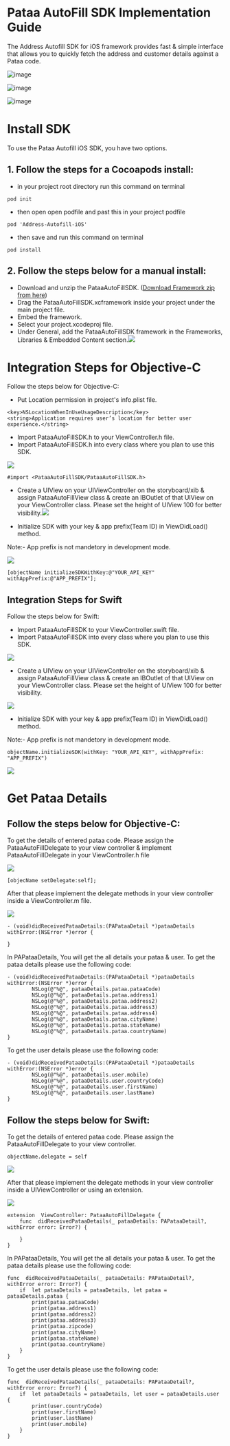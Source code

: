 
# Pataa AutoFill SDK Implementation Guide

The Address Autofill SDK for iOS framework provides fast & simple interface that allows you to quickly fetch the address and customer details against a Pataa code.

![image](https://user-images.githubusercontent.com/103625941/163770534-6cec5e08-00c1-48f5-9ab8-4db4027aa820.png)

![image](https://user-images.githubusercontent.com/103625941/164167880-9334e305-62e1-47b1-86c2-1e336a40e481.png)

![image](https://user-images.githubusercontent.com/103625941/164168176-cdf9148e-98e3-4dd4-8bb7-e19b1400ef8e.png)

# Install SDK

To use the Pataa Autofill iOS SDK, you have two options.

## 1. Follow the steps for a Cocoapods install:
  
- in your project root directory run this command on terminal

```
pod init
```

- then open open podfile and past this in your project podfile

```
pod 'Address-Autofill-iOS'
```

- then save and run this command on terminal

```
pod install
```

## 2. Follow the steps below for a manual install:

- Download and unzip the PataaAutoFillSDK. ([Download Framework zip from here](https://github.com/pataa-com/Address-Autofill-iOS/releases))
- Drag the PataaAutoFillSDK.xcframework inside your project under the main project file.
- Embed the framework.
- Select your project.xcodeproj file.
- Under General, add the PataaAutoFillSDK framework in the Frameworks, Libraries & Embedded Content section.![](https://lh3.googleusercontent.com/b4bgV5GDyZckh_IYdMaixrhj8PijUh1QOP64rOOUUokRlWs9NH23DAENHvVF9UzpTecDHlJw3HuY3H2WtdPsA6dHOt-tSLfLDjKDLP7NyKepNqHpRUUKavQT0hnLCUjvbTJ66d4MgUkkswQ8yg)
 

# Integration Steps for Objective-C

Follow the steps below for Objective-C:

- Put Location permission in project's info.plist file.

```
<key>NSLocationWhenInUseUsageDescription</key>
<string>Application requires user’s location for better user experience.</string>
 ```
 
- Import PataaAutoFillSDK.h to your ViewController.h file.
- Import PataaAutoFillSDK.h into every class where you plan to use this SDK.

![](https://lh3.googleusercontent.com/jR2PpdvTKRfQPoDR9ZgXS-8sjSzNboc6MMntpXVrJvwAJyhMx1EV38f5ZTKNwB2MFDAF5CSZdSb0vsdTUgPwd2J0L9HQLNEsKFb0bdf4M9NhhT-_RIR5k5Y-uyqxgs0W8WvGksRnujHYGG5xxg)
    
```
#import <PataaAutoFillSDK/PataaAutoFillSDK.h>
```

- Create a UIView on your UIViewController on the storyboard/xib & assign PataaAutoFillView class & create an IBOutlet of that UIView on your ViewController class. Please set the height of UIView 100 for better visibility.![](https://lh3.googleusercontent.com/i1ls4JQ8ZxNi-rmM5IKjfaU9eEMTgz_AjTSLZKPqNnXnPTMfDbJiaFKXWT_SAW2o1wuUXgQx_OtO8cq1HJ7HbGToA3r7vBkwoDDIdisnfw856zJyZOesa_RLMK4R4LiYxudZtWDx_hxQ5BcFZg)
    
- Initialize SDK with your key & app prefix(Team ID) in ViewDidLoad() method. 

Note:- App prefix is not mandetory in development mode.


![](https://lh5.googleusercontent.com/SLjG_oXGiDegxXTEZpAm7IvnHoZmARJy4pjk0FEp37VNkVTtQ9vD-NU-SxJYCYoNpkYn1d1QILDSgMvuyOZaEn_0j3eLsZlZTn8RPjhVSYNc7T66tudhvmpILv5orkST5qrKJOKm5rxQHkyBhA)

  
```
[objectName initializeSDKWithKey:@"YOUR_API_KEY" withAppPrefix:@"APP_PREFIX"];
```
  

## Integration Steps for Swift

Follow the steps below for Swift:

- Import PataaAutoFillSDK to your ViewController.swift file.
- Import PataaAutoFillSDK into every class where you plan to use this SDK.

![](https://lh3.googleusercontent.com/QN3PcUi9uXe_A1cFiPcQt1RRE5Z0oOxi0Dv4lHE9_26u7Ld6Kiz1pAaf8ctd8KiXCy6ribz8ardZXz4eq1w5yxgHkcnmyy_Pm8ITSgc0ad4H4vgTfCjlIYcE9RL_v0NjD5uTz9Pzkw2reYWXFQ)

- Create a UIView on your UIViewController on the storyboard/xib & assign PataaAutoFillView class & create an IBOutlet of that UIView on your ViewController class. Please set the height of UIView 100 for better visibility.

![](https://lh5.googleusercontent.com/OMN0oUQvoz2a0MW1H3xfAoaY44aMb1oJc2H_gTCHA7MD00b1_I5GB4kVT05nB5pFD1Vp-5PisV9tFcQPCFZE8fViBn9xdrfrNSL0gmrSxGb-GNlfW-kO_UfU7EDC2ts-wR4Qv2MFS5QNorDsVg)
    
- Initialize SDK with your key & app prefix(Team ID) in ViewDidLoad() method.

Note:- App prefix is not mandetory in development mode.
    
```
objectName.initializeSDK(withKey: "YOUR_API_KEY", withAppPrefix: "APP_PREFIX")
```

![](https://lh6.googleusercontent.com/SR89RILpVV2NLH5H0iRWaCbsVu4APV0eFyWj7UWKP7_aCkE7M2Pg_Cuqr9JK_I1rEZdZsgmzKqyTgq1hKbbe75QI7lV1kcBHKZIJkHtGOlM0RuBXqaDSOMvnwW8VdcDJKMR8iSC-1b_sKj6NmA)

# Get Pataa Details

## Follow the steps below for Objective-C:

To get the details of entered pataa code. Please assign the PataaAutoFillDelegate to your view controller & implement PataaAutoFillDelegate in your ViewController.h file

  
![](https://lh4.googleusercontent.com/0WmTGRq0fbW3_B16ac9UwdsorFQRJzKIcFUrb1ziQcKo_zBnx93hImIq_0gIDgXJS9qf1dvtRyL_9EAWD1ngJXt51xS4-LqhvgEBAAv4Jg6dssWtyZ1XmaJxos8LD6WAEjCsCzjpZ7s7VtCKoA)

```
[objecName setDelegate:self];
```

After that please implement the delegate methods in your view controller inside a ViewController.m file.

![](https://lh3.googleusercontent.com/Z-NOsHAs59XZvn-5jbXnUKuqb2OUiUMZvKXJWKqEdi3Str6-rC1GoPYtu1sUcga-G8VrhrWIEK2GZKmPp1zbvMmvFV7tlRxaP3EX3HRJYEVoUc6m8COYh5HrPKAW6QUgyIWR6i5PGKfcLLcg8g)

```
- (void)didReceivedPataaDetails:(PAPataaDetail *)pataaDetails withError:(NSError *)error {

}
```

In PAPataaDetails, You will get the all details your pataa & user. To get the pataa details please use the following code:

```
- (void)didReceivedPataaDetails:(PAPataaDetail *)pataaDetails withError:(NSError *)error {
        NSLog(@"%@", pataaDetails.pataa.pataaCode)
        NSLog(@"%@", pataaDetails.pataa.address1)
        NSLog(@"%@", pataaDetails.pataa.address2)
        NSLog(@"%@", pataaDetails.pataa.address3)
        NSLog(@"%@", pataaDetails.pataa.address4)
        NSLog(@"%@", pataaDetails.pataa.cityName)
        NSLog(@"%@", pataaDetails.pataa.stateName)
        NSLog(@"%@", pataaDetails.pataa.countryName)
}
```

To get the user details please use the following code:

```
- (void)didReceivedPataaDetails:(PAPataaDetail *)pataaDetails withError:(NSError *)error {
        NSLog(@"%@", pataaDetails.user.mobile)
        NSLog(@"%@", pataaDetails.user.countryCode)
        NSLog(@"%@", pataaDetails.user.firstName)
        NSLog(@"%@", pataaDetails.user.lastName)
}
```
  

## Follow the steps below for Swift:

To get the details of entered pataa code. Please assign the PataaAutoFillDelegate to your view controller.

  
```
objectName.delegate = self
```

![](https://lh4.googleusercontent.com/TGaGi_0h1e2AGfgkfciMl9UdxhTZDP55gGaAVRHmmWNS6HquNbCtuX584hZ4V_DMdbBYM49Zr2QJTW3aZtmd4jTMg0mzFz3w4gNatPVlqQHDMPx6deZsBJSHWsS83NNPwfxwbkrctkXy-5aGbQ)

  

After that please implement the delegate methods in your view controller inside a UIViewController or using an extension.

  

![](https://lh3.googleusercontent.com/YENy5OOhqJZ6JRJ-h8CeF46h-chnSY_N5bCkRIcj27WkDV5QDiQqGMly4C_ycYdumsQMLSbHVrOKHwBAvTu21iMaZe-bLFzZc_Qo8sm_MvZSh5R9ilGKx8Vf95ffW0PQjj0UddSP8mY-qwqCtQ)

  
  
```
extension  ViewController: PataaAutoFillDelegate {
    func  didReceivedPataaDetails(_ pataaDetails: PAPataaDetail?, withError error: Error?) {
    
    }
}
```

In PAPataaDetails, You will get the all details your pataa & user. To get the pataa details please use the following code:

```
func  didReceivedPataaDetails(_ pataaDetails: PAPataaDetail?, withError error: Error?) {
    if  let pataaDetails = pataaDetails, let pataa = pataaDetails.pataa {
        print(pataa.pataaCode)
        print(pataa.address1)
        print(pataa.address2)
        print(pataa.address3)
        print(pataa.zipcode)
        print(pataa.cityName)
        print(pataa.stateName)
        print(pataa.countryName)
    }
}
```

  

To get the user details please use the following code:

```
func  didReceivedPataaDetails(_ pataaDetails: PAPataaDetail?, withError error: Error?) {
	if  let pataaDetails = pataaDetails, let user = pataaDetails.user {
		print(user.countryCode)
		print(user.firstName)
		print(user.lastName)
		print(user.mobile)
	}
}
```
